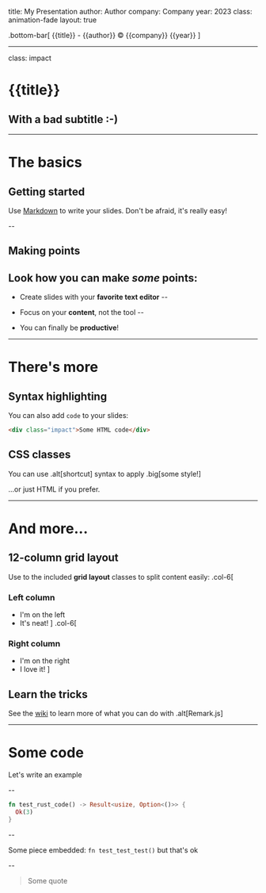 title: My Presentation
author: Author
company: Company
year: 2023
class: animation-fade
layout: true

<!-- This slide will serve as the base layout for all your slides -->
.bottom-bar[
  {{title}} - {{author}} © {{company}} {{year}}
]

---

class: impact

# {{title}}
## With a bad subtitle :-)

---

# The basics

## Getting started

Use [Markdown](https://github.com/adam-p/markdown-here/wiki/Markdown-Cheatsheet) to write your slides. Don't be afraid, it's really easy!

--

## Making points

Look how you can make *some* points:
--

- Create slides with your **favorite text editor**
--

- Focus on your **content**, not the tool
--

- You can finally be **productive**!

---

# There's more

## Syntax highlighting

You can also add `code` to your slides:
```html
<div class="impact">Some HTML code</div>
```

## CSS classes

You can use .alt[shortcut] syntax to apply .big[some style!]

...or just <span class="alt">HTML</span> if you prefer.

---

# And more...

## 12-column grid layout

Use to the included **grid layout** classes to split content easily:
.col-6[
  ### Left column

  - I'm on the left
  - It's neat!
]
.col-6[
  ### Right column

  - I'm on the right
  - I love it!
]

## Learn the tricks

See the [wiki](https://github.com/gnab/remark/wiki) to learn more of what you can do with .alt[Remark.js]

---

# Some code

Let's write an example

--

``` rust
fn test_rust_code() -> Result<usize, Option<()>> {
  Ok(3)
}
```

--

Some piece embedded: `fn test_test_test()` but that's ok

--

> Some quote
